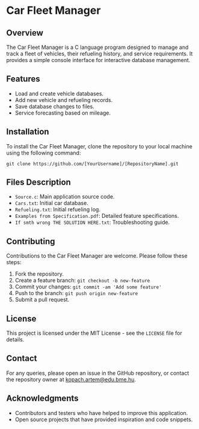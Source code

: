 # Car Fleet Manager

## Overview
The Car Fleet Manager is a C language program designed to manage and track a fleet of vehicles, their refueling history, and service requirements. It provides a simple console interface for interactive database management.

## Features
- Load and create vehicle databases.
- Add new vehicle and refueling records.
- Save database changes to files.
- Service forecasting based on mileage.

## Installation
To install the Car Fleet Manager, clone the repository to your local machine using the following command:
```
git clone https://github.com/[YourUsername]/[RepositoryName].git
```
## Files Description
- `Source.c`: Main application source code.
- `Cars.txt`: Initial car database.
- `Refueling.txt`: Initial refueling log.
- `Examples from Specification.pdf`: Detailed feature specifications.
- `If smth wrong THE SOLUTION HERE.txt`: Troubleshooting guide.

## Contributing
Contributions to the Car Fleet Manager are welcome. Please follow these steps:

1. Fork the repository.
2. Create a feature branch: `git checkout -b new-feature`
3. Commit your changes: `git commit -am 'Add some feature'`
4. Push to the branch: `git push origin new-feature`
5. Submit a pull request.

## License
This project is licensed under the MIT License - see the `LICENSE` file for details.

## Contact
For any queries, please open an issue in the GitHub repository, or contact the repository owner at kopach.artem@edu.bme.hu.

## Acknowledgments
- Contributors and testers who have helped to improve this application.
- Open source projects that have provided inspiration and code snippets.
